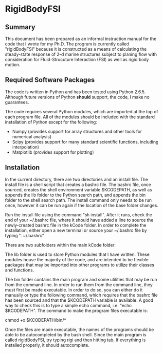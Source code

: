 # RigidBodyFSI #

## Summary ##

This document has been prepared as an informal instruction manual for the code that I wrote for my Ph.D. The program is currently called "rigidBodyFSI" because it is constructed as a means of calculating the steady-state response of 2-d marine structures subject to planing flow with consideration for Fluid-Strucuture Interaction (FSI) as well as rigid body motion.

## Required Software Packages ##

The code is written in Python and has been tested using Python 2.6.5. Although future versions of Python **should** support, the code, I make no guarantees.

The code requires several Python modules, which are imported at the top of each program file. All of the modules should be included with the standard installation of Python except for the following:
- Numpy (provides support for array structures and other tools for numerical analysis)
- Scipy (provides support for many standard scientific functions, including interpolation)
- Matplotlib (provides support for plotting)


## Installation ##

In the current directory, there are two directories and an install file. The install file is a shell script that creates a bashrc file. The bashrc file, once sourced, creates the shell environment variable $KCODEPATH, as well as appends the lib folder to the Python search path, and appends the bin folder to the shell search path. The install command only needs to be run once, however it can be run again if the location of the base folder changes.

Run the install file using the command "sh install". After it runs, check the end of your ~/.bashrc file, where it should have added a line to source the newly-created bashrc file in the kCode folder. In order to complete the installation, either open a new terminal or source your ~/.bashrc file by typing ". ~/.bashrc"

There are two subfolders within the main kCode folder:

The lib folder is used to store Python modules that I have written. These modules house the majority of the code, and are intended to be flexible packages that may be imported into other programs to utilize their classes and functions.

The bin folder contains the main program and some utilities that may be run from the command line. In order to run them from the command line, they must first be made executable. In order to do so, you can either do it manually or type the following command, which requires that the bashrc file has been sourced and that the $KCODEPATH variable is available. A good way to check this is to type a simple echo command, i.e. "echo $KCODEPATH". The command to make the program files executable is:

chmod +x $KCODEPATH/bin/*

Once the files are made executable, the names of the programs should be able to be autocompleted by the bash shell. Since the main program is called rigidBodyFSI, try typing rigi and then hitting tab. If everything is installed properly, it should autocomplete.
